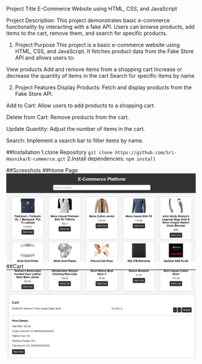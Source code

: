 Project Title
E-Commerce Website using HTML, CSS, and JavaScript

Project Description:
This project demonstrates basic e-commerce functionality by interacting with a fake API. Users can browse products, add items to the cart, remove them, and search for specific products.
1. Project Purpose
This project is a basic e-commerce website using HTML, CSS, and JavaScript. It fetches product data from the Fake Store API and allows users to:

View products
Add and remove items from a shopping cart
Increase or decrease the quantity of items in the cart
Search for specific items by name

2. Project Features
Display Products: Fetch and display products from the Fake Store API.

Add to Cart: Allow users to add products to a shopping cart.

Delete from Cart: Remove products from the cart.

Update Quantity: Adjust the number of items in the cart.

Search: Implement a search bar to filter items by name.


##Installation
1.clone Repository
`git clone https://github.com/Sri-Hasnika/E-commerce.git`
2.Install dependencies: `npm install`


##Screeshots
##Home Page
![Home Page Screenshot](./homepage.png)
##Cart
![Cart Screenshot](./cart.png)

